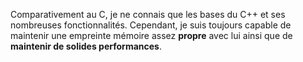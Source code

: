 

Comparativement au C, je ne connais que les bases du C++ et ses nombreuses fonctionnalités. Cependant, je suis toujours capable de maintenir une empreinte mémoire assez **propre** avec lui ainsi que de **maintenir de solides performances**.
